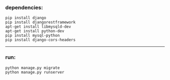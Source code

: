 ### dependencies:
```
pip install django
pip install djangorestframework
apt-get install libmysqld-dev
apt-get install python-dev
pip install mysql-python
pip install django-cors-headers
```

---

### run:
```
python manage.py migrate
python manage.py runserver
``` 
